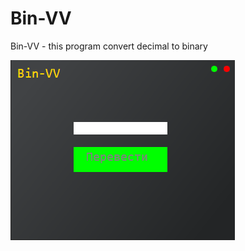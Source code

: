 # Bin-VV
<head>
  Bin-VV - this program convert decimal to binary
</head>

  ![Screen](/img/prg.png)

